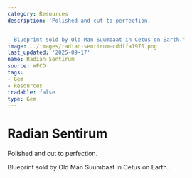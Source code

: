 ```yaml
---
category: Resources
description: 'Polished and cut to perfection.


  Blueprint sold by Old Man Suumbaat in Cetus on Earth.'
image: ../images/radian-sentirum-cddffa1970.png
last_updated: '2025-09-17'
name: Radian Sentirum
source: WFCD
tags:
- Gem
- Resources
tradable: false
type: Gem
---
```


# Radian Sentirum

Polished and cut to perfection.

Blueprint sold by Old Man Suumbaat in Cetus on Earth.

